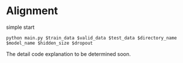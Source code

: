 # Alignment

simple start
```
python main.py $train_data $valid_data $test_data $directory_name $model_name $hidden_size $dropout
```
The detail code explanation to be determined soon.
